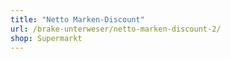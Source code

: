 ```yaml
---
title: "Netto Marken-Discount"
url: /brake-unterweser/netto-marken-discount-2/
shop: Supermarkt
---
```


